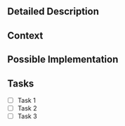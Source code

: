 <!--- Provide a general summary of the issue in the Title above -->

## Detailed Description
<!--- Provide a detailed description of the change or addition you are proposing -->

## Context
<!--- Why is this change important to you? How would you use it? -->
<!--- How can it benefit other users? -->

## Possible Implementation
<!--- Not obligatory, but suggest an idea for implementing addition or change -->

## Tasks
<!--- Include as many relevant details about the specific tasks in the order they need to be done in -->
- [ ] Task 1
- [ ] Task 2
- [ ] Task 3
